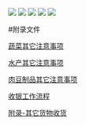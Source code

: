 ![](./Resources/index-夜班店长工作流程-参考_01.png)
![](./Resources/index-夜班店长工作流程-参考_02.png)
![](./Resources/index-夜班店长工作流程-参考_03.png)
![](./Resources/index-夜班店长工作流程-参考_04.png)
![](./Resources/index-夜班店长工作流程-参考_05.png)

#附录文件

[蔬菜其它注意事项](../附录-蔬菜文件/蔬菜其它注意事项.md)

[水产其它注意事项](../附录-水产文件/水产其它注意事项.md)

[肉豆制品其它注意事项](../附录-肉豆文件/肉豆制品其它注意事项.md)

[收银工作流程](../附录-收银文件/收银工作流程.md)

[附录-其它货物收货](../附录-其它货物收货/其它货物接货流程.md)
